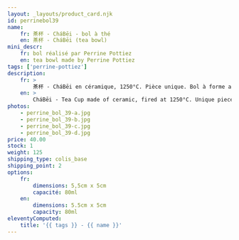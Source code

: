 ```yaml
---
layout: _layouts/product_card.njk
id: perrinebol39
name:
    fr: 茶杯 - CháBēi - bol à thé
    en: 茶杯 - CháBēi (tea bowl)
mini_descr:
    fr: bol réalisé par Perrine Pottiez  
    en: tea bowl made by Perrine Pottiez
tags: ['perrine-pottiez']
description: 
    fr: >
        茶杯 - CháBēi en céramique, 1250°C. Pièce unique. Bol à forme allongée en technique de pinçage.
    en: >
        CháBēi - Tea Cup made of ceramic, fired at 1250°C. Unique piece. Elongated bowl crafted using pinching technique.
photos:
    - perrine_bol_39-a.jpg
    - perrine_bol_39-b.jpg
    - perrine_bol_39-c.jpg
    - perrine_bol_39-d.jpg
price: 40.00
stock: 1
weight: 125
shipping_type: colis_base
shipping_point: 2
options:
    fr:
        dimensions: 5,5cm x 5cm
        capacité: 80ml
    en:
        dimensions: 5.5cm x 5cm
        capacity: 80ml
eleventyComputed:
    title: '{{ tags }} - {{ name }}'
---
```

